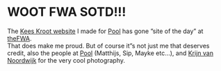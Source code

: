 <!--
  id: 388
  date: 2009-07-13
  modified: 2012-07-25
  slug: woot-fwa-sotd
  type: post
  excerpt: <p>The Kees Kroot website I made for Pool has gone &#8221;site of the day&#8221; at theFWA. That does make me proud. But of course it&#8221;s not just me that deserves credit, also the people at Pool (Matthijs, Sip, Mayke etc&#8230;), and Krijn van Noordwijk for the very cool photography.</p>
  categories: code, CSS, Flash, backend, ActionScript
  tags: 
  metaKeyword: FWA
  inCv: 
  inPortfolio: 
  dateFrom: 
  dateTo: 
-->

# WOOT FWA SOTD!!!

<p>The <a href="http://www.soundcircus.nl/" rel="external">Kees Kroot website</a> I made for <a href="http://www.poolworldwide.com/" rel="external">Pool</a> has gone &#8221;site of the day&#8221; at <a href="http://www.thefwa.com/" rel="external">theFWA</a>.<br />
That does make me proud. But of course it&#8221;s not just me that deserves credit, also the people at <a href="http://www.poolworldwide.com/" rel="external">Pool</a> (Matthijs, Sip, Mayke etc&#8230;), and <a href="http://www.krijnvannoordwijk.com/" rel="external">Krijn van Noordwijk</a> for the very cool photography.<br />
<!--On the other hand I do have a bit of mixed feelings about theFWA. What bothers me is that practically everything in there is Flash. Most of the sites look great and, well... that''s just it: they only look great. For the rest it''s just too much loading, too processor intensive, time wasting screen transitions ... [insert numerous Flash downsides here]. Have all the agencies forgotten about HTML? Even the FWA site itself is in Flash while it could easily have been built in HTML. Or maybe it''s just me.--></p>
